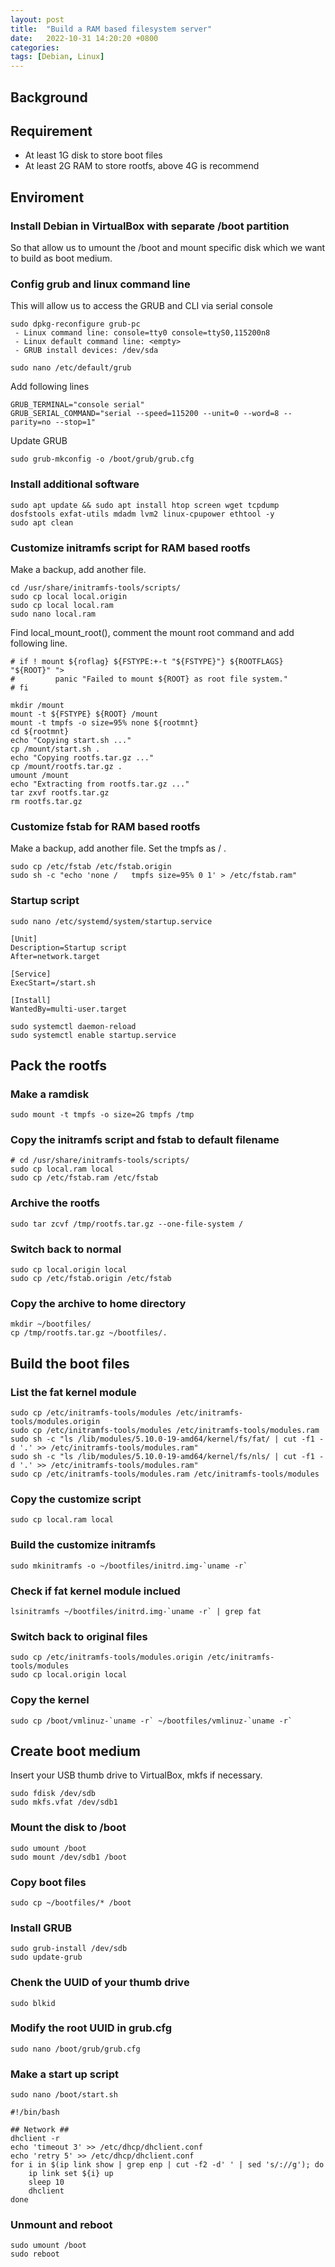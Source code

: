 ```yaml
---
layout: post
title:  "Build a RAM based filesystem server"
date:   2022-10-31 14:20:20 +0800
categories: 
tags: [Debian, Linux]
---
```

## Background
## Requirement
- At least 1G disk to store boot files
- At least 2G RAM to store rootfs, above 4G is recommend

## Enviroment
### Install Debian in VirtualBox with separate /boot partition
So that allow us to umount the /boot and mount specific disk which we want to build as boot medium.

### Config grub and linux command line
This will allow us to access the GRUB and CLI via serial console
```
sudo dpkg-reconfigure grub-pc
 - Linux command line: console=tty0 console=ttyS0,115200n8
 - Linux default command line: <empty>
 - GRUB install devices: /dev/sda
```
```
sudo nano /etc/default/grub
```
Add following lines
```
GRUB_TERMINAL="console serial"
GRUB_SERIAL_COMMAND="serial --speed=115200 --unit=0 --word=8 --parity=no --stop=1"
```
Update GRUB
```
sudo grub-mkconfig -o /boot/grub/grub.cfg
```

### Install additional software
```
sudo apt update && sudo apt install htop screen wget tcpdump dosfstools exfat-utils mdadm lvm2 linux-cpupower ethtool -y
sudo apt clean
```

### Customize initramfs script for RAM based rootfs
Make a backup, add another file. 
```
cd /usr/share/initramfs-tools/scripts/
sudo cp local local.origin
sudo cp local local.ram
sudo nano local.ram
```
Find local_mount_root(), comment the mount root command and add following line.
```
# if ! mount ${roflag} ${FSTYPE:+-t "${FSTYPE}"} ${ROOTFLAGS} "${ROOT}" ">
#         panic "Failed to mount ${ROOT} as root file system."
# fi
```
```
mkdir /mount
mount -t ${FSTYPE} ${ROOT} /mount
mount -t tmpfs -o size=95% none ${rootmnt}
cd ${rootmnt}
echo "Copying start.sh ..."
cp /mount/start.sh .
echo "Copying rootfs.tar.gz ..."
cp /mount/rootfs.tar.gz .
umount /mount
echo "Extracting from rootfs.tar.gz ..."
tar zxvf rootfs.tar.gz
rm rootfs.tar.gz
```

### Customize fstab for RAM based rootfs
Make a backup, add another file. Set the tmpfs as / .
```
sudo cp /etc/fstab /etc/fstab.origin
sudo sh -c "echo 'none /   tmpfs size=95% 0 1' > /etc/fstab.ram"
```

### Startup script
```
sudo nano /etc/systemd/system/startup.service
```
```
[Unit]
Description=Startup script
After=network.target

[Service]
ExecStart=/start.sh

[Install]
WantedBy=multi-user.target
```
```
sudo systemctl daemon-reload
sudo systemctl enable startup.service
```

## Pack the rootfs
### Make a ramdisk
```
sudo mount -t tmpfs -o size=2G tmpfs /tmp
```

### Copy the initramfs script and fstab to default filename
```
# cd /usr/share/initramfs-tools/scripts/
sudo cp local.ram local
sudo cp /etc/fstab.ram /etc/fstab
```

### Archive the rootfs
```
sudo tar zcvf /tmp/rootfs.tar.gz --one-file-system /
```

### Switch back to normal
```
sudo cp local.origin local
sudo cp /etc/fstab.origin /etc/fstab
```

### Copy the archive to home directory
```
mkdir ~/bootfiles/
cp /tmp/rootfs.tar.gz ~/bootfiles/.
```

## Build the boot files
### List the fat kernel module
```
sudo cp /etc/initramfs-tools/modules /etc/initramfs-tools/modules.origin
sudo cp /etc/initramfs-tools/modules /etc/initramfs-tools/modules.ram
sudo sh -c "ls /lib/modules/5.10.0-19-amd64/kernel/fs/fat/ | cut -f1 -d '.' >> /etc/initramfs-tools/modules.ram"
sudo sh -c "ls /lib/modules/5.10.0-19-amd64/kernel/fs/nls/ | cut -f1 -d '.' >> /etc/initramfs-tools/modules.ram"
sudo cp /etc/initramfs-tools/modules.ram /etc/initramfs-tools/modules
```

### Copy the customize script
```
sudo cp local.ram local
```

### Build the customize initramfs
```
sudo mkinitramfs -o ~/bootfiles/initrd.img-`uname -r`
```

### Check if fat kernel module inclued
```
lsinitramfs ~/bootfiles/initrd.img-`uname -r` | grep fat
```

### Switch back to original files
```
sudo cp /etc/initramfs-tools/modules.origin /etc/initramfs-tools/modules
sudo cp local.origin local
```

### Copy the kernel
```
sudo cp /boot/vmlinuz-`uname -r` ~/bootfiles/vmlinuz-`uname -r`
```

## Create boot medium
Insert your USB thumb drive to VirtualBox, mkfs if necessary.
```
sudo fdisk /dev/sdb
sudo mkfs.vfat /dev/sdb1
```

### Mount the disk to /boot
```
sudo umount /boot
sudo mount /dev/sdb1 /boot
```

### Copy boot files
```
sudo cp ~/bootfiles/* /boot
```

### Install GRUB
```
sudo grub-install /dev/sdb
sudo update-grub
```

### Chenk the UUID of your thumb drive
```
sudo blkid
```

### Modify the root UUID in grub.cfg
```
sudo nano /boot/grub/grub.cfg
```

### Make a start up script
```
sudo nano /boot/start.sh
```
```
#!/bin/bash

## Network ##
dhclient -r
echo 'timeout 3' >> /etc/dhcp/dhclient.conf
echo 'retry 5' >> /etc/dhcp/dhclient.conf
for i in $(ip link show | grep enp | cut -f2 -d' ' | sed 's/://g'); do
	ip link set ${i} up
	sleep 10
	dhclient
done
```

### Unmount and reboot
```
sudo umount /boot
sudo reboot
```

